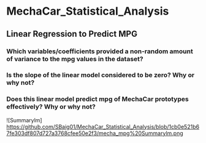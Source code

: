 # MechaCar_Statistical_Analysis

## Linear Regression to Predict MPG

### Which variables/coefficients provided a non-random amount of variance to the mpg values in the dataset?


### Is the slope of the linear model considered to be zero? Why or why not?

### Does this linear model predict mpg of MechaCar prototypes effectively? Why or why not?



![Summarylm] https://github.com/SBaig01/MechaCar_Statistical_Analysis/blob/1cb0e521b67fe303df807d727a3768cfee50e2f3/mecha_mpg%20Summarylm.png
